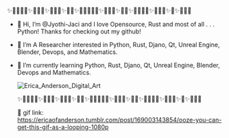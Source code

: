 ✨🎉🎊🎇🎆✨🎉🎊🎉✨🎇🎆🎇✨🎉🎈✨🎉🎊🎆🧨🎉✨🎉🎇🎆✨🎇🎆✨🎉🎊🎇🎆✨🎉🎊🎉✨🎇✨🎆🎇🎈

- 👋 Hi, I’m @Jyothi-Jaci and I love Opensource, Rust and most of all . . . Python! Thanks for checking out my github!
- 👀 I’m A Researcher interested in Python, Rust, Djano, Qt, Unreal Engine, Blender, Devops, and Mathematics.
- 🌱 I’m currently learning Python, Rust, Djano, Qt, Unreal Engine, Blender, Devops and Mathematics.
  
  ![Erica_Anderson_Digital_Art](https://user-images.githubusercontent.com/87783981/127405575-e46feb8a-19d8-41c0-8826-7843c985bc25.gif)
  
  ✨🎉🎊🎇🎆✨🎉🎊🎉✨🎇🎆🎇✨🎉🎈✨🎉🎊🎆🧨🎉✨🎉🎇🎆✨🎇🎆✨🎉🎊🎇🎆✨🎉🎊🎉✨🎇✨🎆🎇🎈
    
    🎨 gif link: https://ericaofanderson.tumblr.com/post/169003143854/ooze-you-can-get-this-gif-as-a-looping-1080p

<!---
Jyothi-Jaci/Jyothi-Jaci is a ✨ special ✨ repository because its `README.md` (this file) appears on your GitHub profile.
You can click the Preview link to take a look at your changes.
--->
